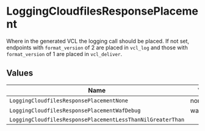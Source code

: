# LoggingCloudfilesResponsePlacement

Where in the generated VCL the logging call should be placed. If not set, endpoints with `format_version` of 2 are placed in `vcl_log` and those with `format_version` of 1 are placed in `vcl_deliver`.



## Values

| Name                                                       | Value                                                      |
| ---------------------------------------------------------- | ---------------------------------------------------------- |
| `LoggingCloudfilesResponsePlacementNone`                   | none                                                       |
| `LoggingCloudfilesResponsePlacementWafDebug`               | waf_debug                                                  |
| `LoggingCloudfilesResponsePlacementLessThanNilGreaterThan` | <nil>                                                      |